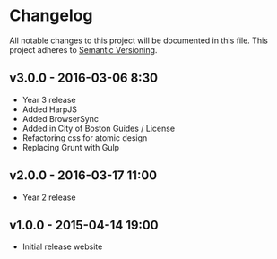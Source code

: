 # Changelog
All notable changes to this project will be documented in this file.
This project adheres to [Semantic Versioning](http://semver.org/).

## v3.0.0 - 2016-03-06 8:30
- Year 3 release
- Added HarpJS
- Added BrowserSync
- Added in City of Boston Guides / License
- Refactoring css for atomic design
- Replacing Grunt with Gulp

## v2.0.0 - 2016-03-17 11:00
- Year 2 release

## v1.0.0 - 2015-04-14 19:00
- Initial release website